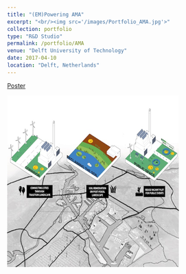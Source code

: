 ```yaml
---
title: "(EM)Powering AMA"
excerpt: "<br/><img src='/images/Portfolio_AMA.jpg'>"
collection: portfolio
type: "R&D Studio"
permalink: /portfolio/AMA
venue: "Delft University of Technology"
date: 2017-04-10
location: "Delft, Netherlands"
---
```


[Poster](https://yiw0104.github.io/files/Portfolio_AMA.pdf)

<img src="/images/Portfolio_AMA.jpg" width="400" height="400">

